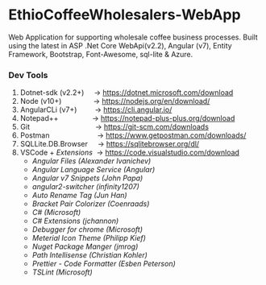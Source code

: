 # EthioCoffeeWholesalers-WebApp
Web Application for supporting wholesale coffee business processes. Built using the latest in ASP .Net Core WebApi(v2.2), Angular (v7),  Entity Framework, Bootstrap, Font-Awesome, sql-lite &amp; Azure.



### Dev Tools
1. Dotnet-sdk (v2.2+)  &nbsp;&nbsp;&nbsp;&nbsp;-> https://dotnet.microsoft.com/download
2. Node (v10+)           &nbsp;&nbsp;&nbsp;&nbsp;&nbsp;&nbsp;&nbsp;&nbsp;&nbsp;&nbsp;&nbsp;&nbsp;&nbsp;&nbsp;&nbsp;-> https://nodejs.org/en/download/
3. AngularCLi (v7+)     &nbsp;&nbsp;&nbsp;&nbsp;&nbsp;&nbsp;&nbsp;&nbsp;-> https://cli.angular.io/
4. Notepad++            &nbsp;&nbsp;&nbsp;&nbsp;&nbsp;&nbsp;&nbsp;&nbsp;&nbsp;&nbsp;&nbsp;&nbsp;&nbsp;&nbsp;&nbsp;&nbsp;-> https://notepad-plus-plus.org/download
5. Git                  &nbsp;&nbsp;&nbsp;&nbsp;&nbsp;&nbsp;&nbsp;&nbsp;&nbsp;&nbsp;&nbsp;&nbsp;&nbsp;&nbsp;&nbsp;&nbsp;&nbsp;&nbsp;&nbsp;&nbsp;&nbsp;&nbsp;&nbsp;&nbsp;&nbsp;&nbsp;&nbsp;&nbsp;&nbsp;&nbsp;&nbsp;&nbsp;-> https://git-scm.com/downloads
6. Postman              &nbsp;&nbsp;&nbsp;&nbsp;&nbsp;&nbsp;&nbsp;&nbsp;&nbsp;&nbsp;&nbsp;&nbsp;&nbsp;&nbsp;&nbsp;&nbsp;&nbsp;&nbsp;&nbsp;&nbsp;&nbsp;&nbsp;&nbsp;-> https://www.getpostman.com/downloads/
7. SQLLite.DB.Browser   &nbsp;&nbsp;&nbsp;&nbsp;-> https://sqlitebrowser.org/dl/
9. VSCode + _Extensions_ &nbsp;-> https://code.visualstudio.com/download
   * _Angular Files (Alexander Ivanichev)_
   * _Angular Language Service (Angular)_
   * _Angular v7 Snippets (John Papa)_
   * _angular2-switcher (infinity1207)_
   * _Auto Rename Tag (Jun Han)_
   * _Bracket Pair Colorizer (Coenraads)_
   * _C# (Microsoft)_
   * _C# Extensions (jchannon)_
   * _Debugger for chrome (Microsoft)_
   * _Meterial Icon Theme (Philipp Kief)_
   * _Nuget Package Manger (jmrog)_
   * _Path Intellisense (Christian Kohler)_
   * _Prettier - Code Formatter (Esben Peterson)_
   * _TSLint (Microsoft)_



